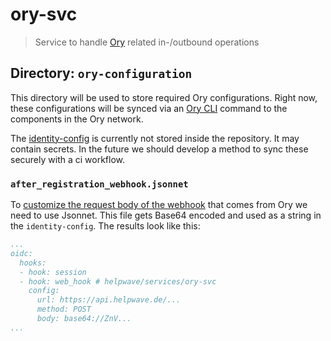 # ory-svc

> Service to handle [Ory](https://ory.sh/) related in-/outbound operations

## Directory: `ory-configuration`

This directory will be used to store required Ory configurations.
Right now, these configurations will be synced via an [Ory CLI](https://www.ory.sh/docs/cli/ory-update-identity-config) command to the components in the Ory network.

The [identity-config](https://www.ory.sh/docs/kratos/reference/configuration) is currently not stored inside the repository.
It may contain secrets. In the future we should develop a method to sync these securely with a ci workflow.

### `after_registration_webhook.jsonnet`

To [customize the request body of the webhook](https://www.ory.sh/docs/guides/integrate-with-ory-cloud-through-webhooks#customizing-request-body-with-jsonnet) that comes from Ory we need to use Jsonnet.
This file gets Base64 encoded and used as a string in the `identity-config`.
The results look like this:
```yaml
...
oidc:
  hooks:
  - hook: session
  - hook: web_hook # helpwave/services/ory-svc
	config:
	  url: https://api.helpwave.de/...
	  method: POST
	  body: base64://ZnV...
...
```
